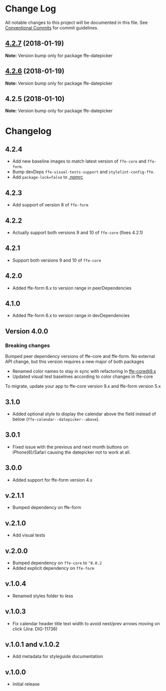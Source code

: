 # Change Log

All notable changes to this project will be documented in this file.
See [Conventional Commits](https://conventionalcommits.org) for commit guidelines.

<a name="4.2.7"></a>
## [4.2.7](***REMOVED***) (2018-01-19)




**Note:** Version bump only for package ffe-datepicker

<a name="4.2.6"></a>
## [4.2.6](***REMOVED***) (2018-01-19)




**Note:** Version bump only for package ffe-datepicker

<a name="4.2.5"></a>
## 4.2.5 (2018-01-10)




**Note:** Version bump only for package ffe-datepicker

# Changelog

## 4.2.4
* Add new baseline images to match latest version of `ffe-core` and `ffe-form`.
* Bump devDeps `ffe-visual-tests-support` and `stylelint-config-ffe`.
* Add `package-lock=false` to [.npmrc](.npmrc)

## 4.2.3
* Add support of version 8 of `ffe-form`

## 4.2.2
* Actually support both versions 9 and 10 of `ffe-core` (fixes 4.2.1)

## 4.2.1
* Support both versions 9 and 10 of `ffe-core`

## 4.2.0
* Added ffe-form 6.x to version range in peerDependencies

## 4.1.0
* Added ffe-form 6.x to version range in devDependencies

## Version 4.0.0

### Breaking changes

Bumped peer dependency versions of ffe-core and ffe-form. No external API change, but this version requires a new major of both packages

* Renamed color names to stay in sync with refactoring in ffe-core@9.x
* Updated visual test baselines according to color changes in ffe-core

To migrate, update your app to ffe-core version 9.x and ffe-form version 5.x

## 3.1.0
* Added optional style to display the calendar above the field instead of below (`ffe-calendar--datepicker--above`).

## 3.0.1
* Fixed issue with the previous and next month buttons on iPhone(6)/Safari causing the datepicker not to work at all.

## 3.0.0
* Added support for ffe-form version 4.x

## v.2.1.1
* Bumped dependency on ffe-form

## v.2.1.0
* Add visual tests

## v.2.0.0
* Bumped dependency on `ffe-core` to `^8.0.2`
* Added explicit dependency on `ffe-form`

## v.1.0.4
* Renamed styles folder to less

## v.1.0.3
* Fix calendar header title text width to avoid next/prev arrows moving on click (Jira: DIG-11736)

## v.1.0.1 and v.1.0.2
* Add metadata for styleguide documentation

## v.1.0.0
* Initial release
